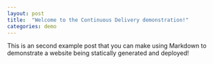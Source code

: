 ```yaml
---
layout: post
title:  "Welcome to the Continuous Delivery demonstration!"
categories: demo
---
```


This is an second example post that you can make using Markdown to demonstrate a website being statically generated and deployed!

